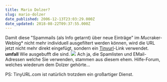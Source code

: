 ```yaml
---
title: Mario Dolzer?
slug: mario-dolzer
date_published: 2006-12-13T23:03:29.000Z
date_updated: 2018-08-22T09:37:55.000Z
---
```


Damit diese "Spammails (als Info getarnt) über neue Einträge" im *Muc*raker-Weblog* nicht mehr individuell ausgefiltert werden können, wird die URL jetzt nicht mehr direkt eingefügt, sondern ein [Tinyurl](http://tinyurl.com/)-Link verwendet. **umfall** Wie ausgebufft die sind.
![](//i12.tinypic.com/4hrnuds.jpg)
Ach ja, die Spamlisten und EMail-Adressen welche Sie verwenden, stammen aus diesem ehem. Hilfe-Forum, welches wiederum dem Dolzer gehörte...

PS: TinyURL.com ist natürlich trotzdem ein großartiger Dienst.
